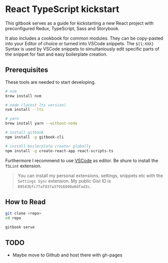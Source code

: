 # React TypeScript kickstart

This gitbook serves as a guide for kickstarting a new React project with preconfigured Redux, TypeScript, Sass and Storybook.

It also includes a cookbook for common modules. They can be copy-pasted into your Editor of choice or turned into VSCode snippets.
The `${1:XXX}` Syntax is used by VSCode snippets to simultaniously edit specific parts of the snippet for fast and easy boilerplate creation.

## Prerequisites

These tools are needed to start developing.

```bash
# nvm
brew install nvm

# node (latest lts version)
nvm install --lts

# yarn
brew install yarn --without-node

# install gitbook
npm install -g gitbook-cli

# install boilerplate creator globally
npm install -g create-react-app react-scripts-ts
```

Furthermore I recommend to use [VSCode](https://code.visualstudio.com/) as editor. Be shure to install the `TSLint` extension.

>You can install my personal extensions, settings, snippets etc with the `Settings Sync` extension. My public Gist ID is `89543bfc77af937a37916040a0dfad3c`.

## How to Read

```bash
git clone <repo>
cd repo

gitbook serve
```

## TODO
* Maybe move to Github and host there with gh-pages
